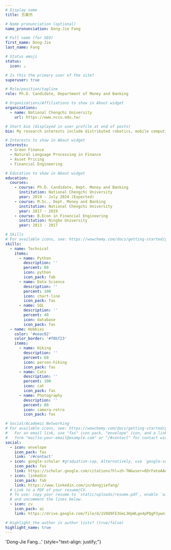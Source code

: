 ```yaml
---
# Display name
title: 方東杰

# Name pronunciation (optional)
name_pronunciation: Dong-Jie Fang

# Full name (for SEO)
first_name: Dong-Jie
last_name: Fang

# Status emoji
status:
  icon: ☕️

# Is this the primary user of the site?
superuser: true

# Role/position/tagline
role: Ph.D. Candidate, Department of Money and Banking

# Organizations/Affiliations to show in About widget
organizations:
  - name: National Chengchi University
    url: https://www.nccu.edu.tw/

# Short bio (displayed in user profile at end of posts)
bio: My research interests include distributed robotics, mobile computing and programmable matter.

# Interests to show in About widget
interests:
  - Green Finance
  - Natural Language Processing in Finance
  - Asset Pricing
  - Financial Engineering

# Education to show in About widget
education:
  courses:
    - course: Ph.D. Candidate, Dept. Money and Banking
      institution: National Chengchi University
      year: 2019 - July 2024 (Expected)
    - course: M.Sc., Dept. Money and Banking
      institution: National Chengchi University
      year: 2017 - 2019
    - course: B.Econ in Financial Engineering
      institution: Ningbo University
      year: 2013 - 2017

# Skills
# For available icons, see: https://wowchemy.com/docs/getting-started/page-builder/#icons
skills:
  - name: Technical
    items:
      - name: Python
        description: ''
        percent: 80
        icon: python
        icon_pack: fab
      - name: Data Science
        description: ''
        percent: 100
        icon: chart-line
        icon_pack: fas
      - name: SQL
        description: ''
        percent: 40
        icon: database
        icon_pack: fas
  - name: Hobbies
    color: '#eeac02'
    color_border: '#f0bf23'
    items:
      - name: Hiking
        description: ''
        percent: 60
        icon: person-hiking
        icon_pack: fas
      - name: Cats
        description: ''
        percent: 100
        icon: cat
        icon_pack: fas
      - name: Photography
        description: ''
        percent: 80
        icon: camera-retro
        icon_pack: fas

# Social/Academic Networking
# For available icons, see: https://wowchemy.com/docs/getting-started/page-builder/#icons
#   For an email link, use "fas" icon pack, "envelope" icon, and a link in the
#   form "mailto:your-email@example.com" or "/#contact" for contact widget.
social:
  - icon: envelope
    icon_pack: fas
    link: '/#contact'
  - icon: google-scholar #graduation-cap, Alternatively, use `google-scholar` icon from `ai` icon pack
    icon_pack: fas
    link: https://scholar.google.com/citations?hl=zh-TW&user=6DrFatoAAAAJ
  - icon: linkedin
    icon_pack: fab
    link: https://www.linkedin.com/in/dongjiefang/
  # Link to a PDF of your resume/CV.
  # To use: copy your resume to `static/uploads/resume.pdf`, enable `ai` icons in `params.yaml`,
  # and uncomment the lines below.
  - icon: cv
    icon_pack: ai
    link: https://drive.google.com/file/d/1VOQ9FE3GeL3HpWLge4pPQgP3ywn19yvk/view?usp=drive_link

# Highlight the author in author lists? (true/false)
highlight_name: true
---
```


'Dong-Jie Fang...'
{style="text-align: justify;"}

